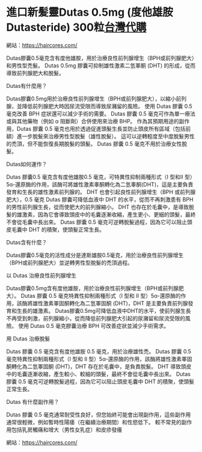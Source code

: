 # 進口新髪靈Dutas 0.5mg (度他雄胺Dutasteride) 300粒[台灣代購](https://haircores.com/)

網站：https://haircores.com/

Dutas膠囊0.5毫克含有度他雄胺，用於治療良性前列腺增生（BPH或前列腺肥大）和男性型禿髮。 Dutas 0.5mg 膠囊可抑制雄性激素二氫睪酮 (DHT) 的形成，從而導致前列腺肥大和脫髮。

Dutas有什麼用？

Dutas膠囊0.5mg用於治療良性前列腺增生（BPH或前列腺肥大），以縮小前列腺，並降低前列腺肥大時因尿流受限而導致尿瀦留的風險。 使用 Dutas 膠囊 0.5 毫克改善 BPH 症狀還可以減少手術的需要。 Dutas 膠囊 0.5 毫克可作為單一療法或與其他藥物（例如 α 阻斷劑）合併使用來治療 BHP。 作為其預期用途的副作用，Dutas 膠囊 0.5 毫克也用於透過促進頭髮生長並防止頭皮所有區域（包括前額）進一步脫髮來治療男性型脫髮（雄性脫髮）。 這可以逆轉輕度至中度脫髮男性的禿頂，但不能恢復長期脫髮的頭髮。 Dutas 膠囊 0.5 毫克不用於治療女性脫髮。

Dutas如何運作？

Dutas 膠囊0.5 毫克含有度他雄胺0.5 毫克，可特異性抑制兩種形式（I 型和II 型）5α-還原酶的作用，該酶可將雄性激素睾酮轉化為二氫睾酮(DHT)，這是主要負責發育和生長的雄性激素前列腺的。 DHT 也會引起良性前列腺增生（BPH 或前列腺肥大），0.5 毫克 Dutas 膠囊可降低血液中 DHT 的水平，從而不再刺激患有 BPH 的男性前列腺生長，從而使肥大的前列腺縮小。 DHT 也存在於毛囊中，是導致脫髮的雄激素，因為它會導致頭皮中的毛囊逐漸收縮，產生更小、更細的頭髮，最終不會從毛囊中長出來。 Dutas 膠囊 0.5 毫克可逆轉脫髮過程，因為它可以阻止頭皮毛囊中 DHT 的積聚，使頭髮正常生長。

Dutas含有什麼？

Dutas膠囊0.5毫克的活性成分是達斯雄胺0.5毫克，用於治療良性前列腺增生（BPH或前列腺肥大）並逆轉男性型脫髮的禿頂過程。

以 Dutas 治療良性前列腺增生

Dutas膠囊0.5mg含有度他雄胺，用於治療良性前列腺增生（BPH或前列腺肥大）。 Dutas 膠囊 0.5 毫克特異性抑制兩種形式（I 型和 II 型）5α-還原酶的作用，該酶將雄性激素睪固酮轉化為二氫睪固酮 (DHT)，DHT 是主要負責前列腺發育和生長的雄激素。 Dutas膠囊0.5mg可降低血液中DHT的水平，使前列腺生長不再受到刺激，前列腺縮小，從而降低前列腺肥大引起的尿瀦留和尿流受限的風險。 使用 Dutas 0.5 毫克膠囊治療 BPH 可改善症狀並減少手術需求。

用 Dutas 治療脫髮

Dutas 膠囊 0.5 毫克含有度他雄胺 0.5 毫克，用於治療雄性禿。 Dutas 膠囊 0.5 毫克特異性抑制兩種形式（I 型和 II 型）5α-還原酶的作用，該酶將雄性激素睪固酮轉化為二氫睪固酮 (DHT)，DHT 存在於毛囊中，是負責脫髮。 DHT 導致頭皮中的毛囊逐漸收縮，產生較小、較細的頭髮，最終不會從毛囊中長出來。 Dutas 膠囊 0.5 毫克可逆轉脫髮過程，因為它可以阻止頭皮毛囊中 DHT 的積聚，使頭髮正常生長。

Dutas 有什麼副作用？

Dutas 膠囊 0.5 毫克通常耐受性良好，但您始終可能會出現副作用，這些副作用通常很輕微，例如暫時性陽痿（在繼續治療期間）和性慾低下。 較不常見的副作用包括乳房觸痛和增大（男性女乳症）和皮疹發癢

網站：https://haircores.com/
